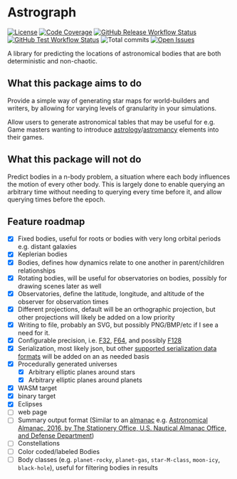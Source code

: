 # Astrograph

[![License](https://img.shields.io/github/license/2sugarcubes/astrograph)](https://github.com/2sugarcubes/astrograph/LICENSE.txt)
[![Code Coverage](https://codecov.io/gh/2sugarcubes/astrograph/branch/dev/graph/badge.svg?token=E27GPTMWQY)](https://codecov.io/github/2sugarcubes/astrograph)
[![GitHub Release Workflow Status](https://img.shields.io/github/actions/workflow/status/2sugarcubes/astrograph/release.yml)](https://github.com/2sugarcubes/astrograph/releases)
[![GitHub Test Workflow Status](https://img.shields.io/github/actions/workflow/status/2sugarcubes/astrograph/tests.yml?label=tests)](https://github.com/2sugarcubes/astrograph/actions/workflows/tests.yml)
![Total commits](https://img.shields.io/github/commit-activity/t/2sugarcubes/astrograph/dev)
[![Open Issues](https://img.shields.io/github/issues/2sugarcubes/astrograph)](https://github.com/2sugarcubes/astrograph/issues)

A library for predicting the locations of astronomical bodies that are both deterministic and non-chaotic.

## What this package aims to do

Provide a simple way of generating star maps for world-builders and writers, by allowing for varying levels of granularity in your simulations.

Allow users to generate astronomical tables that may be useful for e.g. Game masters wanting to introduce [astrology](https://en.wikipedia.org/wiki/Astrology)/[astromancy](https://en.wikipedia.org/wiki/Astromancy) elements into their games.

## What this package will not do

Predict bodies in a n-body problem, a situation where each body influences the motion of every other body. This is largely done to enable querying an arbitrary time without needing to querying every time before it, and allow querying times before the epoch.

## Feature roadmap

- [x] Fixed bodies, useful for roots or bodies with very long orbital periods e.g. distant galaxies
- [x] Keplerian bodies
- [x] Bodies, defines how dynamics relate to one another in parent/children relationships
- [x] Rotating bodies, will be useful for observatories on bodies, possibly for drawing scenes later as well
- [x] Observatories, define the latitude, longitude, and altitude of the observer for observation times
- [x] Different projections, default will be an orthographic projection, but other projections will likely be added on a low priority
- [x] Writing to file, probably an SVG, but possibly PNG/BMP/etc if I see a need for it.
- [x] Configurable precision, i.e. [F32](https://en.wikipedia.org/wiki/Single-precision_floating-point_format), [F64](https://en.wikipedia.org/wiki/Double-precision_floating-point_format), and possibly [F128](https://en.wikipedia.org/wiki/Quadruple-precision_floating-point_format)
- [x] Serialization, most likely json, but other [supported serialization data formats](https://serde.rs/#data-formats) will be added on an as needed basis
- [x] Procedurally generated universes
  - [x] Arbitrary elliptic planes around stars
  - [x] Arbitrary elliptic planes around planets
- [x] WASM target
- [x] binary target
- [x] Eclipses
- [ ] web page
- [ ] Summary output format (Similar to an [almanac](https://en.wikipedia.org/wiki/Almanac) e.g. [Astronomical Almanac, 2016, by The Stationery Office, U.S. Nautical Almanac Office, and Defense Department](https://openlibrary.org/books/OL50688251M/Astronomical_Almanac))
- [ ] Constellations
- [ ] Color coded/labeled Bodies
- [ ] Body classes (e.g. `planet-rocky`, `planet-gas`, `star-M-class`, `moon-icy`, `black-hole`), useful for filtering bodies in results
